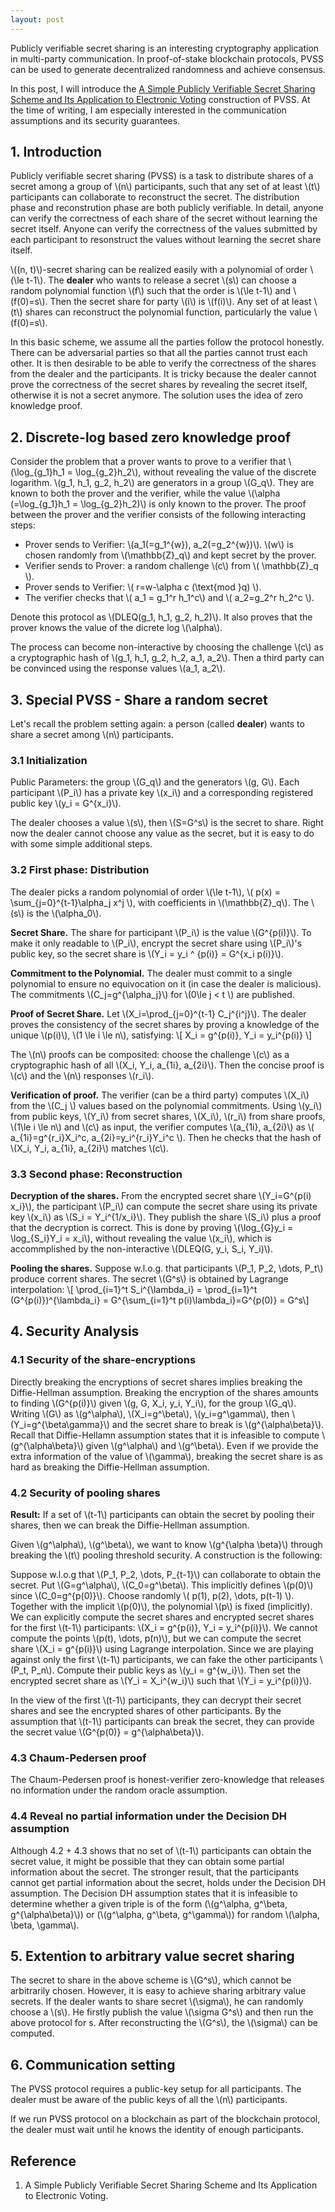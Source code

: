 ```yaml
---
layout: post
---
```


<script type="text/javascript" id="MathJax-script" async
  src="https://cdn.jsdelivr.net/npm/mathjax@3/es5/tex-mml-chtml.js">
</script>

Publicly verifiable secret sharing is an interesting cryptography application in multi-party communication. In proof-of-stake blockchain protocols, PVSS can be used to generate decentralized randomness and achieve consensus. 

In this post, I will introduce the [A Simple Publicly Verifiable Secret Sharing Scheme and Its Application to Electronic Voting](https://dl.acm.org/doi/10.5555/646764.703956) construction of PVSS. At the time of writing, I am especially interested in the communication assumptions and its security guarantees. 

## 1. Introduction
Publicly verifiable secret sharing (PVSS) is a task to distribute shares of a secret among a group of \\(n\\) participants, such that any set of at least \\(t\\) participants can collaborate to reconstruct the secret. The distribution phase and reconstrution phase are both publicly verifiable. In detail, anyone can verify the correctness of each share of the secret without learning the secret itself. Anyone can verify the correctness of the values submitted by each participant to resonstruct the values without learning the secret share itself. 

\\((n, t\)\\)-secret sharing can be realized easily with a polynomial of order \\(\le t-1\\).  The **dealer** who wants to release a secret \\(s\\) can choose a random polynomial function \\(f\\) such that the order is \\(\le t-1\\) and \\(f(0)=s\\). Then the secret share for party \\(i\\) is \\(f(i)\\). Any set of at least \\(t\\) shares can reconstruct the polynomial function, particularly the value \\(f(0)=s\\). 

In this basic scheme, we assume all the parties follow the protocol honestly. There can be adversarial parties so that all the parties cannot trust each other. It is then desirable to be able to verify the correctness of the shares from the dealer and the participants. It is tricky because the dealer cannot prove the correctness of the secret shares by revealing the secret itself, otherwise it is not a secret anymore. The solution uses the idea of zero knowledge proof. 

## 2. Discrete-log based zero knowledge proof

Consider the problem that a prover wants to prove to a verifier that \\(\log_{g_1}h_1 = \log_{g_2}h_2\\), without revealing the value of the discrete logarithm. \\(g_1, h_1, g_2, h_2\\) are generators in a group \\(G_q\\). They are known to both the prover and the verifier, while the value \\(\alpha (=\log_{g_1}h_1 = \log_{g_2}h_2)\\) is only known to the prover. The proof between the prover and the verifier consists of the following interacting steps: 
* Prover sends to Verifier: \\(a_1(=g_1^{w}), a_2(=g_2^{w})\\). \\(w\\) is chosen randomly from \\(\mathbb{Z}_q\\) and kept secret by the prover. 
* Verifier sends to Prover: a random challenge \\(c\\) from \\( \mathbb{Z}_q \\). 
* Prover sends to Verifier: \\( r=w-\alpha c (\text{mod }q) \\). 
* The verifier checks that \\( a_1 = g_1^r h_1^c\\) and \\( a_2=g_2^r h_2^c \\). 

Denote this protocol as \\(DLEQ(g_1, h_1, g_2, h_2)\\). It also proves that the prover knows the value of the dicrete log \\(\alpha\\). 

The process can become non-interactive by choosing the challenge \\(c\\) as a cryptographic hash of \\(g_1, h_1, g_2, h_2, a_1, a_2\\). Then a third party can be convinced using the response values \\(a_1, a_2\\). 

## 3. Special PVSS - Share a random secret

Let's recall the problem setting again: a person (called **dealer**) wants to share a secret among \\(n\\) participants. 

### 3.1 Initialization

Public Parameters: the group \\(G_q\\) and the generators \\(g, G\\). 
Each participant \\(P_i\\) has a private key \\(x_i\\) and a corresponding registered public key \\(y_i = G^{x_i}\\). 

The dealer chooses a value \\(s\\), then \\(S=G^s\\) is the secret to share. Right now the dealer cannot choose any value as the secret, but it is easy to do with some simple additional steps. 

### 3.2 First phase: Distribution

The dealer picks a random polynomial of order \\(\le t-1\\), \\( p(x) = \sum_{j=0}^{t-1}\alpha_j x^j \\), with coefficients in \\(\mathbb{Z}_q\\). The \\(s\\) is the \\(\alpha_0\\). 

**Secret Share.** The share for participant \\(P_i\\) is the value \\(G^{p(i)}\\). To make it only readable to \\(P_i\\), encrypt the secret share using \\(P_i\\)'s public key, so the secret share is \\(Y_i = y_i ^ {p(i)} = G^{x_i p(i)}\\). 

**Commitment to the Polynomial.** The dealer must commit to a single polynomial to ensure no equivocation on it (in case the dealer is malicious). The commitments \\(C_j=g^{\alpha_j}\\) for \\(0\le j < t \\) are published. 

**Proof of Secret Share.** Let \\(X_i=\prod_{j=0}^{t-1} C_j^{i^j}\\). The dealer proves the consistency of the secret shares by proving a knowledge of the unique \\(p(i)\\), \\(1 \le i \le n\\), satisfying: 
\\[ X_i = g^{p(i)}, Y_i = y_i^{p(i)} \\]

The \\(n\\) proofs can be composited: choose the challenge \\(c\\) as a cryptographic hash of all \\(X_i, Y_i, a_{1i}, a_{2i}\\). Then the concise proof is \\(c\\) and the \\(n\\) responses \\(r_i\\). 

**Verification of proof.** The verifier (can be a third party) computes \\(X_i\\) from the \\(C_j
\\) values based on the polynomial commitments. Using \\(y_i\\) from public keys, \\(Y_i\\) from secret shares, \\(X_i\\), \\(r_i\\) from share proofs, \\(1\le i \le n\\) and \\(c\\) as input, the verifier computes \\(a_{1i}, a_{2i}\\) as \\( a_{1i}=g^{r_i}X_i^c, a_{2i}=y_i^{r_i}Y_i^c \\). Then he checks that the hash of \\(X_i, Y_i, a_{1i}, a_{2i}\\) matches \\(c\\). 

### 3.3 Second phase: Reconstruction

**Decryption of the shares.** From the encrypted secret share \\(Y_i=G^{p(i) x_i}\\), the participant \\(P_i\\) can compute the secret share using its private key \\(x_i\\) as \\(S_i = Y_i^{1/x_i}\\). They publish the share \\(S_i\\) plus a proof that the decryption is correct. This is done by proving \\(\log_{G}y_i = \log_{S_i}Y_i = x_i\\), without revealing the value \\(x_i\\), which is accommplished by the non-interactive \\(DLEQ(G, y_i, S_i, Y_i)\\). 

**Pooling the shares.** Suppose w.l.o.g. that participants \\(P_1, P_2, \dots, P_t\\) produce corrent shares. The secret \\(G^s\\) is obtained by Lagrange interpolation: 
\\[ \prod_{i=1}^t S_i^{\lambda_i} = \prod_{i=1}^t (G^{p(i)})^{\lambda_i} = G^{\sum_{i=1}^t p(i)\lambda_i}=G^{p(0)} = G^s\\]

## 4. Security Analysis

### 4.1 Security of the share-encryptions
Directly breaking the encryptions of secret shares implies breaking the Diffie-Hellman assumption. Breaking the encryption of the shares amounts to finding \\(G^{p(i)}\\) given \\(g, G, X_i, y_i, Y_i\\), for the group \\(G_q\\). Writing \\(G\\) as \\(g^\alpha\\), \\(X_i=g^\beta\\), \\(y_i=g^\gamma\\), then \\(Y_i=g^{\beta\gamma}\\) and the secret share to break is \\(g^{\alpha\beta}\\). Recall that Diffie-Hellamn assumption states that it is infeasible to compute \\(g^{\alpha\beta}\\) given \\(g^\alpha\\) and \\(g^\beta\\). Even if we provide the extra information of the value of \\(\gamma\\), breaking the secret share is as hard as breaking the Diffie-Hellman assumption. 

### 4.2 Security of pooling shares

**Result:** If a set of \\(t-1\\) participants can obtain the secret by pooling their shares, then we can break the Diffie-Hellman assumption. 

Given \\(g^\alpha\\), \\(g^\beta\\), we want to know \\(g^{\alpha
\beta}\\) through breaking the \\(t\\) pooling threshold security. A construction is the following: 

Suppose w.l.o.g that \\(P_1, P_2, \dots, P_{t-1}\\) can collaborate to obtain the secret. Put \\(G=g^\alpha\\), \\(C_0=g^\beta\\). This implicitly defines \\(p(0)\\) since \\(C_0=g^{p(0)}\\). Choose randomly \\( p(1), p(2), \dots, p(t-1) \\). Together with the implicit \\(p(0)\\), the polynomial \\(p\\) is fixed (implicitly). We can explicitly compute the secret shares and encrypted secret shares for the first \\(t-1\\) participants: \\(X_i = g^{p(i)}, Y_i = y_i^{p(i)}\\). We cannot compute the points \\(p(t), \dots, p(n)\\), but we can compute the secret share \\(X_i = g^{p(i)}\\) using Lagrange interpolation. Since we are playing against only the first \\(t-1\\) participants, we can fake the other participants \\(P_t, P_n\\). Compute their public keys as \\(y_i = g^{w_i}\\). Then set the encrypted secret share as \\(Y_i = X_i^{w_i}\\) such that \\(Y_i = y_i^{p(i)}\\). 

In the view of the first \\(t-1\\) participants, they can decrypt their secret shares and see the encrypted shares of other participants. By the assumption that \\(t-1\\) participants can break the secret, they can provide the secret value \\(G^{p(0)} = g^{\alpha\beta}\\). 

### 4.3 Chaum-Pedersen proof 
The Chaum-Pedersen proof is honest-verifier zero-knowledge that releases no information under the random oracle assumption. 

### 4.4 Reveal no partial information under the Decision DH assumption
Although 4.2 + 4.3 shows that no set of \\(t-1\\) participants can obtain the secret value, it might be possible that they can obtain some partial information about the secret. The stronger result, that the participants cannot get partial information about the secret, holds under the Decision DH assumption. The Decision DH assumption states that it is infeasible to determine whether a given triple is of the form (\\(g^\alpha, g^\beta, g^\{\alpha\beta}\\)) or (\\(g^\alpha, g^\beta, g^\gamma\\)) for random \\(\alpha, \beta, \gamma\\). 

## 5. Extention to arbitrary value secret sharing

The secret to share in the above scheme is \\(G^s\\), which cannot be arbitrarily chosen. However, it is easy to achieve sharing arbitrary value secrets. If the dealer wants to share secret \\(\sigma\\), he can randomly choose a \\(s\\). He firstly publish the value \\(\sigma G^s\\) and then run the above protocol for s. After reconstructing the \\(G^s\\), the \\(\sigma\\) can be computed. 

## 6. Communication setting
The PVSS protocol requires a public-key setup for all participants. The dealer must be aware of the public keys of all the \\(n\\) participants. 

If we run PVSS protocol on a blockchain as part of the blockchain protocol, the dealer must wait until he knows the identity of enough participants.  


## Reference
<ol>
  <li> A Simple Publicly Verifiable Secret Sharing Scheme and Its Application to Electronic Voting. </li>
</ol>